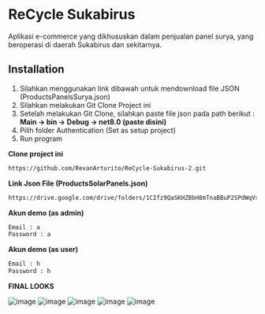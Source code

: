 # ReCycle Sukabirus
Aplikasi e-commerce yang dikhususkan dalam penjualan panel surya, yang beroperasi di daerah Sukabirus dan sekitarnya.


## Installation
1. Silahkan menggunakan link dibawah untuk mendownload file JSON (ProductsPanelsSurya.json)
2. Silahkan melakukan Git Clone Project ini
3. Setelah melakukan Git Clone, silahkan paste file json pada path berikut :
   **Main -> bin -> Debug -> net8.0 (paste disini)**
4. Pilih folder Authentication (Set as setup project)
5. Run program

   

**Clone project ini**

```bash
https://github.com/RevanArturito/ReCycle-Sukabirus-2.git
```

**Link Json File (ProductsSolarPanels.json)**

```bash
https://drive.google.com/drive/folders/1CIfz9QaSKHZBbH8mTnaBBuP2SPdWqVsw?usp=sharing
```

**Akun demo (as admin)**

```bash
Email : a
Password : a
```

**Akun demo (as user)**

```bash
Email : h
Password : h
```

**FINAL LOOKS**

![image](https://github.com/RevanArturito/ReCycle-Sukabirus-2/assets/152382596/904ce37e-500d-4e03-9bcf-bea2f42d8180)
![image](https://github.com/RevanArturito/ReCycle-Sukabirus-2/assets/152382596/abb9e124-66f6-4999-8330-9bacb3cd7f13)
![image](https://github.com/RevanArturito/ReCycle-Sukabirus-2/assets/152382596/a54bb8f9-70c8-4871-9db8-015d2a9404ab)
![image](https://github.com/RevanArturito/ReCycle-Sukabirus-2/assets/152382596/5cf45854-c2f4-4a84-a7da-0bda28f2fe3d)
![image](https://github.com/RevanArturito/ReCycle-Sukabirus-2/assets/152382596/75478d2d-c192-40fb-9d62-527a96708da0)




